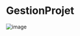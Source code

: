 # GestionProjet

![image](https://user-images.githubusercontent.com/56021893/118249747-010afc00-b4a6-11eb-9a51-b47660270ed9.png)
